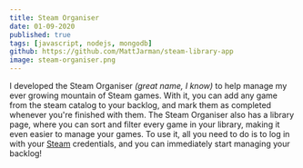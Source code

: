 ```yaml
---
title: Steam Organiser
date: 01-09-2020
published: true
tags: [javascript, nodejs, mongodb]
github: https://github.com/MattJarman/steam-library-app
image: steam-organiser.png
---
```


I developed the Steam Organiser *(great name, I know)* to help manage my ever growing mountain of Steam games. With it, 
you can add any game from the steam catalog to your backlog, and mark them as completed whenever you're finished with 
them. The Steam Organiser also has a library page, where you can sort and filter every game in your library, making it 
even easier to manage your games. To use it, all you need to do is to log in with your [Steam](https://store.steampowered.com/) 
credentials, and you can immediately start managing your backlog!
